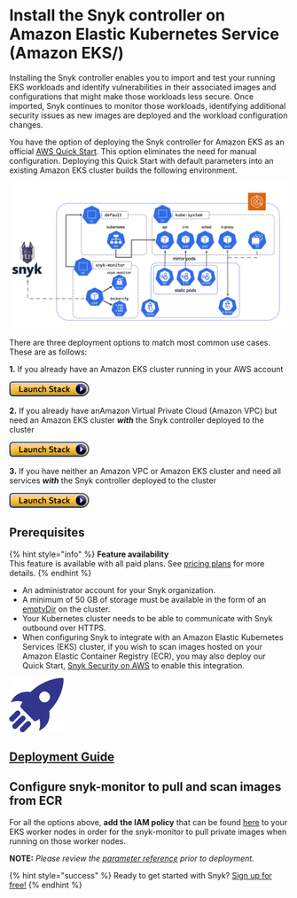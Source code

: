 # Install the Snyk controller on Amazon Elastic Kubernetes Service \(Amazon EKS\/)

Installing the Snyk controller enables you to import and test your running EKS workloads and identify vulnerabilities in their associated images and configurations that might make those workloads less secure. Once imported, Snyk continues to monitor those workloads, identifying additional security issues as new images are deployed and the workload configuration changes.

You have the option of deploying the Snyk controller for Amazon EKS as an official [AWS Quick Start](https://github.com/aws-quickstart/quickstart-eks-snyk/). This option eliminates the need for manual configuration. Deploying this Quick Start with default parameters into an existing Amazon EKS cluster builds the following environment.

![](../../../.gitbook/assets/architecture.png/)

There are three deployment options to match most common use cases. These are as follows:

**1.** If you already have an Amazon EKS cluster running in your AWS account

[![cloudformation-launch-stack.png - REPLACE THIS IMAGE - ZENDESK IMAGE - UPDATE ME!](../../../.gitbook/assets/cloudformation-launch-stack.png)](https://us-east-2.console.aws.amazon.com/cloudformation/home?region=us-east-2#/stacks/create/template?stackName=Snyk-EKS&templateURL=https://aws-quickstart.s3.us-east-1.amazonaws.com/quickstart-amazon-eks/submodules/quickstart-eks-snyk/templates/eks-snyk.template.yaml/)

**2.** If you already have anAmazon Virtual Private Cloud \(Amazon VPC\) but need an Amazon EKS cluster _**with**_ the Snyk controller deployed to the cluster

[![cloudformation-launch-stack.png - REPLACE THIS IMAGE - ZENDESK IMAGE - UPDATE ME!](../../../.gitbook/assets/cloudformation-launch-stack.png)](https://us-east-2.console.aws.amazon.com/cloudformation/home?region=us-east-2#/stacks/create/template?stackName=Amazon-EKS-with-Snyk&templateURL=https://aws-quickstart.s3.us-east-1.amazonaws.com/quickstart-amazon-eks/templates/amazon-eks-master-existing-vpc.template.yaml/)

**3.** If you have neither an Amazon VPC or Amazon EKS cluster and need all services _**with**_ the Snyk controller deployed to the cluster

[![cloudformation-launch-stack.png - REPLACE THIS IMAGE - ZENDESK IMAGE - UPDATE ME!](../../../.gitbook/assets/cloudformation-launch-stack.png)](https://us-east-2.console.aws.amazon.com/cloudformation/home?region=us-east-2#/stacks/create/template?stackName=Amazon-EKS-with-Snyk&templateURL=https://aws-quickstart.s3.us-east-1.amazonaws.com/quickstart-amazon-eks/templates/amazon-eks-master-existing-vpc.template.yaml/)

## **Prerequisites**

{% hint style="info" %}
**Feature availability**  
This feature is available with all paid plans. See [pricing plans](https://snyk.io/plans/) for more details.
{% endhint %}

* An administrator account for your Snyk organization.
* A minimum of 50 GB of storage must be available in the form of an [emptyDir](https://kubernetes.io/docs/concepts/storage/volumes/#emptydir/) on the cluster.
* Your Kubernetes cluster needs to be able to communicate with Snyk outbound over HTTPS.
* When configuring Snyk to integrate with an Amazon Elastic Kubernetes Services \(EKS\) cluster, if you wish to scan images hosted on your Amazon Elastic Container Registry \(ECR\), you may also deploy our Quick Start, [Snyk Security on AWS](https://aws.amazon.com/quickstart/architecture/snyk-security/) to enable this integration.

![](../../../.gitbook/assets/snyk_rocket.png/)

## [Deployment Guide](https://aws-quickstart.github.io/quickstart-eks-snyk/)

## Configure snyk-monitor to pull and scan images from ECR

For all the options above, **add** **the IAM policy** that can be found [here](https://docs.aws.amazon.com/AmazonECR/latest/userguide/ECR_on_EKS.html/) to your EKS worker nodes in order for the snyk-monitor to pull private images when running on those worker nodes.

**NOTE:** _Please review the_ [_parameter reference_](https://github.com/aws-quickstart/quickstart-eks-snyk#parameter-reference/) _prior to deployment._

{% hint style="success" %}
Ready to get started with Snyk? [Sign up for free!](https://snyk.io/login?cta=sign-up&loc=footer&page=support_docs_page)
{% endhint %}

